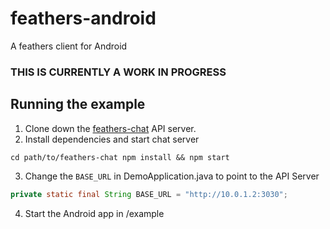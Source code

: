 # feathers-android
A feathers client for Android

### THIS IS CURRENTLY A WORK IN PROGRESS

## Running the example
1. Clone down the [feathers-chat](https://github.com/feathersjs/feathers-chat) API server.
2. Install dependencies and start chat server

```
cd path/to/feathers-chat npm install && npm start
``` 

3. Change the `BASE_URL` in DemoApplication.java to point to the API Server

```java
private static final String BASE_URL = "http://10.0.1.2:3030";
```

4. Start the Android app in /example